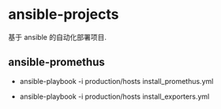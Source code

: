# ansible-projects

基于 ansible 的自动化部署项目.

## ansible-promethus

* ansible-playbook -i production/hosts install_promethus.yml

* ansible-playbook -i production/hosts install_exporters.yml

 
